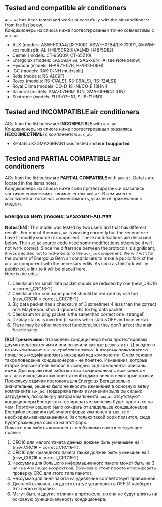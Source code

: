 ## Tested and compatible air conditioners ##
`Aux_ac` has been tested and works successfully with the air conditioners from the list below.<br/>
Кондиционеры из списка ниже протестированы и точно совместимы с `aux_ac`.

+ AUX (models: ASW-H09A4/LK-700R1, ASW-H09B4/LK-700R1, AMWM-xxx multisplit, AL-H48/5DR2(U)/ALMD-H48/5DR2)
+ Centek (models: CT-65Q09, CT-65Z10)
+ Energolux (models: SAS09Z4-AI, SASxxBN1-AI see Note below)
+ Hyundai (models: H-AR21-07H, H-AR21-09H)
+ IGC (models: RAK-07NH multysplit)
+ Roda (models: RS-AL09F)
+ Rovex (models: RS-07ALS1, RS-09ALS1, RS-12ALS1)
+ Royal Clima (models: CO-D 18HNI/CO-E 18HNI)
+ Samurai (models: SMA-07HRN1 ION, SMA-09HRN1 ION)
+ Subtropic (models: SUB-07HN1, SUB-12HN1)

## Tested and INCOMPATIBLE air conditioners ##
ACs from the list below are **INCOMPATIBLE** with `aux_ac`.<br/>
Кондиционеры из списка ниже протестированы и оказались **НЕСОВМЕСТИМЫ** с компонентом `aux_ac`.

+ Kentatsu KSGMA26HFAN1 was tested and **isn't supported**



## Tested and PARTIAL COMPATIBLE air conditioners ##
ACs from the list below are **PARTIAL COMPATIBLE** with `aux_ac`. Details are located in the items notes.<br/>
Кондиционеры из списка ниже были протестированы и оказались частично совместимы с компонентом `aux_ac`. В чём именно заключается частичная совместимость, указано в примечании к модели.

### Energolux Bern (models: SASxxBN1-Al).###
**Notes [EN]:** This model was tested by two users and that has different results. For one of them `aux_ac` is working correctly but the second one have to modify source of component. These modifications are described below. 
The `aux_ac` source code need some modifications otherwise it will not work correct. Since the difference between the protocols is significant, it was decided not to make edits to the `aux_ac` component. We will wait for the owners of Energolux Bern air conditioners to make a public fork of the `aux_ac` component with the necessary edits. As soon as this fork will be published, a link to it will be placed here.<br/>
Here is the edits:
1. Checksum for small data packet should be reduced by one (new_CRC16 = correct_CRC16-1 ).
2. Checksum for command packet should be reduced by one too (new_CRC16 = correct_CRC16-1 ).
3. Big data packet has a checksum of 3 sometimes 4 less than the correct one. Maybe you should ignore CRC for big data packet.
4. Checksum for ping packet is the same than correct one (strange!).
5. Display status is inverted (it works when status OFF and vice versa).
6. There may be other incorrect functions, but they don't affect the main functionality.

**[RU] Примечание:** Эта модель кондиционера была протестирована двумя пользователями и они получили разные результаты. Для одного из них компонент `aux_ac` сработал штатно. А второму пользователю пришлось модифицировать исходный код компонента. С чем связано такое поведение кондиционеров - не понятно. Изменения, которые второй пользователь вносил в исходный код компонента, описаны ниже.
Для корректной работы этого кондиционера с компонентом `aux_ac` в исходники компонента необходимо внести некоторые правки. Поскольку отдичия протокола для Energolux Bern довольно значительны, решено было не вносить изменения в основную ветку компонента `aux_ac`. Поддержка таких изменений была бы сильно затруднена, поскольку у автора компонента `aux_ac` отсутствуют кондиционеры Energolux и тестировать изменения будет просто не на чем. Поэтому решено было ожидать от владельцев кондиционеров Energolux создания публичного форка компонента `aux_ac` с необходимыми изменениями. Как только такой форк появится, сюда будет размещена ссылка на этот форк.<br/>
Пока же для работы компонента необходимо внести следующие правки:
1. CRC16 для малого пакета данных должен быть уменьшен на 1 (new_CRC16 = correct_CRC16-1 ).
2. CRC16 для командного пакета также должен быть уменьшен на 1 (new_CRC16 = correct_CRC16-1 ).
3. Чексумма для большого информационного пакета может быть на 3 или на 4 меньше корректной. Возможно стоит просто игнорировать проверку CRC для этого типа пакетов.
4. Чексумма для пинг-пакета на удивление соответствует правильной.
5. Дисплей включен, когда его статус установлен в OFF. И наоборот. Это легко исправить.
6. Могут быть и другие отличия в протоколе, но они не будут влиять на основную функциональность кондиционера.

